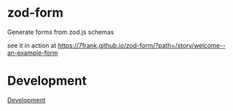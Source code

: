 # zod-form

Generate forms from zod.js schemas

see it in action at https://7frank.github.io/zod-form/?path=/story/welcome--an-example-form

# Development

[Development](./Development.md)
